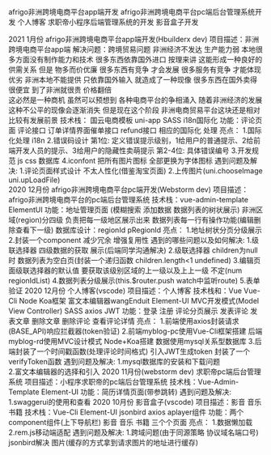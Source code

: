 afrigo非洲跨境电商平台app端开发
afrigo非洲跨境电商平台pc端后台管理系统开发
个人博客
求职帝小程序后端管理系统的开发
影音盒子开发

2021 1月份
afrigo非洲跨境电商平台app端开发(Hbuilderx dev)
    项目描述：非洲跨境电商平台app端 
    解决问题：跨境贸易问题 非洲经济不发达 生产能力弱
            本地很多方面没有制作能力和技术 
            很多东西依靠国外进口
            按理来讲 这能形成一种良好的供需关系
            但是 物多而价优廉 很多东西有竞争
            才会发展 很多服务有竞争 才能体现优劣
            非洲本地不能提供 只依靠国外输入
            就造成了一种现像 很多东西在国外卖得很便宜
            到了非洲就很贵 价格翻倍   
            这必然是一种商机 虽然可以预想到
            各种电商平台的争相涌入
            随着非洲经济的发展
            这种不公平的现像会逐渐消失
            但是现在这个阶段
            非洲电商贸易平台这块还是相对比较有发展前景
    技术栈：
        国云电商模板 uni-app SASS i18n国际化
    功能：评论页面 评论接口 订单详情界面催单接口 refund接口 相应的国际化 处理
    亮点：
        1.国际化处理 i18n
        2.错误码设计
            第1位: 定义错误提示级别，1给用户的普通提示、2给前端开发人员的提示、3给用户的隐藏性卖萌提示
                第2-4位: 具体错误编号
        3.开发规范 js css 数据库
        4.iconfont 把所有图片图标 全部更换为字体图标
    遇到问题及解决:
        1.评论页面样式设计 不太人性化(借鉴淘宝页面)
        2.上传图片(uni.chooseImage uni.upLoadFile)                         
2020 12月份
afrigo非洲跨境电商平台pc端开发(Webstorm dev)
    项目描述：afrigo非洲跨境电商平台的pc端后台管理系统
    技术栈：vue-admin-template  ElementUI 
    功能：地址管理页面 (模糊搜索 添加数据 数据列表的树状展示)
            非洲区域(region)分四级 负责把每一级地区展示出来
                数据列表每一行有操作功能(编辑删除查看下一级)
            数据库设计：regionId pRegionId
    亮点：
        1.地址树状分页分级展示
        2.封装一个component 减少冗余 增强复用性
    遇到的哪些问题以及如何解决:
        1.级联选择器 四级数据的获取 展示(后端同学沟通解决)
        2.级联选择器 children为null时 数据列表为空白页(封装一个递归函数 children.length<1 undefined)
        3.编辑页面级联选择器的默认值 要获取该级别区域的上一级以及上上一级 不定(num regionIdList)
        4.数据列表分级展示(this.$router.push watch中监听route)
        5.表单验证
2020 12月份
个人博客(vscode)
    项目描述：个人博客
    技术栈和：Vue Vue-Cli Node Koa框架 富文本编辑器wangEnduit 
                   Element-UI  MVC开发模式(Model View Controller) SASS
                    axios JWT
    功能：登录 注册 评论分页展示 发表评论 发表文章 删除文章 删除评论 查看评论详情
    亮点：
        1.前端使用axios封装请求(BASE_API)响应拦截器(token验证)
        2.前端myblog-pc使用Vue-Cli框架搭建 后端myblog-rd使用MVC设计模式 Node+Koa搭建 数据使用mysql关系型数据库
        3.后端封装了一个时间戳函数(处理评论时间格式) 引入JWT生成token 封装了一个verifyToken函数
    遇到问题及解决:
        1.mysql数据库的安装和下载问题               
        2.富文本编辑器的选择和引入 
2020 11月份(webstorm dev)
求职帝pc端后台管理系统
    项目描述：小程序求职帝的pc端后台管理系统
    技术栈：Vue-Admin-Template Element-UI
    功能：简历详情页面(带参跳转)
    遇到问题及解决:
        1.swaggerui的使用和查看
2020 10月份
影音盒子(vscode)
    项目描述：影音 音乐 书籍
    技术栈：Vue-Cli Element-UI jsonbird axios aplayer组件
    功能：两个component组件(上下导航栏) 影音 音乐 书籍 三个个页面
    亮点：
        1.数据懒加载
        2.rem.js移动端适配
    遇到问题及解决:
        1.跨域问题(由于同源策略 协议域名端口号) jsonbird解决 图片(缓存的方式拿到请求图片的地址进行缓存)